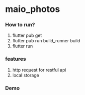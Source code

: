 # maio_photos

### How to run?
1. flutter pub get
2. flutter pub run build_runner build  
3. flutter run

### features
1. http request for restful api
2. local storage

### Demo
